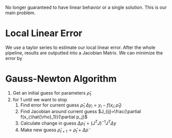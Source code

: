 No longer guaranteed to have linear behavior or a single solution. This is our main problem. 

# Local Linear Error
We use a taylor series to estimate our local linear error. After the whole pipeline, results are outputted into a Jacobian Matrix. We can minimize the error by 

# Gauss-Newton Algorithm
1. Get an initial guess for parameters $\hat{\rho}_1$ 
2. for 1 until we want to stop
	1. Find error for current guess $\hat{\rho}_1$ $\Delta y_i=y_i-f(x_i;\hat{\rho}_1)$
	2. Find Jacobian around current guess $J_{ij}=\frac{\partial f(x_i;\hat{\rho}_1)}{\partial p_j}$
	3. Calculate change in guess $\Delta \tilde{\rho}_1=(J^TJ)^{-1}J^T\Delta y$
	4. Make new guess $\hat{\rho}_{t+1}=\hat{\rho}_t+\Delta\tilde{\rho}$



